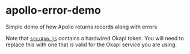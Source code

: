 # apollo-error-demo

Simple demo of how Apollo returns records along with errors

Note that [`src/App.js`](src/App.js) contains a hardwired Okapi token. You will need to replace this with one that is valid for the Okapi service you are using.

